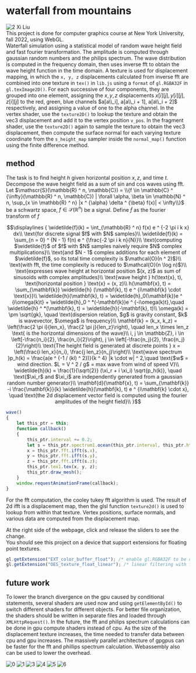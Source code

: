 # waterfall from mountains
![2](a/image/2.png)
Xi Liu<br>
This project is done for computer graphics course at New York University, fall 2022, using WebGL.<br>
Waterfall simulation using a statistical model of random wave height field and fast fourier transformation. The amplitude is computed through gaussian random numbers and the philips spectrum. The wave distribution is computed in the frequency domain, then uses inverse fft to obtain the wave height function in the time domain. A texture is used for displacement mapping, in which the ```x, y, z``` displacements calculated from inverse fft are combined into one texture in ```tex()``` in ```lib.js``` using a ```format``` of ```gl.RGBA32F``` in ```gl.texImage2D()```. For each successive of four components, they are grouped into one element, assigning the $x, y, z$ displacements $x[i][j], y[i][j], z[i][j]$ to the red, green, blue channels $a[a\\_i], a[a\\_i + 1], a[a\\_i + 2]$ respectively, and assigning a value of one to the alpha channel. In the vertex shader, use the ```texture2D()``` to lookup the texture and obtain the vec3 displacement and add it to the vertex position ```v_pos```. In the fragment shader, use the ```texture2D()``` again to sample the texture to obtain the vec3 displacement, then compute the surface normal for each varying texture coordinate from the ```s_height_map``` sampler inside the ```normal_map()``` function using the finite difference method.

## method
The task is to find height $h$ given horizontal position $x, z$, and time $t$.<br>
Decompose the wave height field as a sum of sin and cos waves using fft.<br>
Let $\mathscr{S}(\mathbb{R} ^ n, \mathbb{C}) = \\{f \in \mathbb{C} ^ {\infty}(\mathbb{R} ^ n, \mathbb{C}) | \forall \alpha, \beta \in \mathbb{N} ^ n, \sup_{x \in \mathbb{R} ^ n} |x ^ {\alpha} \delta ^ {\beta} f(x)| < \infty\\}$ be a schwartz space, $f \in \mathscr{S}(\mathbb{R} ^ n)$ be a signal. Define $\widetilde f$ as the fourier transform of $f$
```math
\displaylines
{
  \widetilde{f}(k) = \int_{\mathbb{R} ^ n} f(x) e ^ {-2 \pi i k x} dx\\
  \text{for discrete signal $f$ with $N$ samples}\\
  \widetilde{f}(k) = \sum_{n = 0} ^ {N - 1} f(n) e ^ {\frac{-2 \pi i k n}{N}}\\
  \text{computing $\widetilde{f}$ of $f$ with $N$ samples naively require $N$ complex multiplications}\\
  \text{and $N - 1$ complex additions for each element of $\widetilde{f}$, so its total time complexity is $\mathcal{O}(n ^ 2)$}\\
  \text{with fft, the time complexity is reduced to $\mathcal{O}(n \log n)$}\\
  \text{expresses wave height at horizontal position $(x, z)$ as sum of sinusoids with complex amplitudes}\\
  \text{wave height } h(\text{x}, t), \text{horizontal position } \text{x} = (x, z)\\
  h(\mathbf{x}, t) = \sum_{\mathbf{k}} \widetilde{h} (\mathbf{k}, t) e ^ {i\mathbf{k} \cdot \text{x}}\\
  \widetilde{h}(\mathbf{k}, t) = \widetilde{h}_0(\mathbf{k})e ^ {i\omega(k)t} + \widetilde{h}_0 ^ *(-\mathbf{k})e ^ {-i\omega(k)t},\quad \widetilde{h} ^ *(\mathbf{k}, t) = \widetilde{h}(-\mathbf{k}, t)\\
  \omega(k) = \pm \sqrt{gk}, \quad \text{dispersion relation, $g$ is gravity constant, $k$ is wavevector, $\omega$ is frequency}\\
  \mathbf{k} = (k_x, k_z) = \left(\frac{2 \pi i}{len_x}, \frac{2 \pi j}{len_z}\right), \quad len_x \times len_z \text{ is the horizontal dimensions of the wave}\\
  i, j \in \mathbb{Z}, i \in \left[-\frac{n_i}{2}, \frac{n_i}{2}\right), j \in \left[-\frac{n_j}{2}, \frac{n_j}{2}\right)\\
  \text{The height field is generated at discrete points } x = \left(\frac{i len_x}{n_i}, \frac{j len_z}{n_j}\right)\\
  \text{wave spectrum }p_h(k) = \frac{a(e ^ {-1 / (kl) ^ 2})}{k ^ 4} |k \cdot w| ^ 2,\quad \text{$w$ = wind direction.
$L = V ^ 2 / g$ = max wave from wind of speed V}\\
  \widetilde{h}(k) = \frac{1}{\sqrt{2}} (\xi_r + i \xi_i) \sqrt{p_h(k)}, \quad \text{$\xi_r$ and $\xi_i$ are independently generated from a gaussian
random number generator}\\
  \mathbf{d}(\mathbf{x}, t) = \sum_{\mathbf{k}} -i \frac{\mathbf{k}}{k} \widetilde{h}(\mathbf{k}, t) e ^ {i\mathbf{k} \cdot x}, \quad \text{the 2d displacement vector field is computed using the fourier amplitudes of the height field}\\
}
```

```javascript
wave()
{
    let this_ptr = this;
    function callback()
    {
        this_ptr.interval += 0.2;
        let s = this_ptr.spectrum1.ocean(this_ptr.interval, this_ptr.htilde0, this_ptr.htilde1),
        x = this_ptr.fft.ifft(s.x),
        y = this_ptr.fft.ifft(s.y),
        z = this_ptr.fft.ifft(s.z);
        this_ptr.tex1.tex(x, y, z);
        this_ptr.draw_mesh();
    }
    window.requestAnimationFrame(callback);
}
```

For the fft computation, the cooley tukey fft algorithm is used.
The result of 2d ifft is a displacement map, then the glsl function ```texture2d()``` is used to lookup from within that texture. Vertex positions, surface normals, and various data are computed from the displacement map.

At the right side of the webpage, click and release the sliders to see the change.<br>
You should see this project on a device that support extensions for floating point textures.
```javascript
gl.getExtension("EXT_color_buffer_float"); /* enable gl.RGBA32F to be color renderable */
gl.getExtension("OES_texture_float_linear"); /* linear filtering with float pixel textures */
```

## future work
To lower the branch divergence on the gpu caused by conditional statements, several shaders are used now and using ```getElementById()``` to switch different shaders for different objects. For better file organization, the shaders should be written in separate files and loaded through ```XMLHttpRequest()```. In the future, the fft and philips spectrum calculations can be done in gpu compute shaders instead of cpu. As the size of the displacement texture increases, the time needed to transfer data between cpu and gpu increases. The massively parallel architecture of gpgpus can be faster for the fft and phillips spectrum calculation. Webassembly also can be used to lower the overhead.

![0](a/image/0.png)
![1](a/image/1.png)
![3](a/image/3.png)
![4](a/image/4.png)
![5](a/image/5.png)
![6](a/image/6.png)
